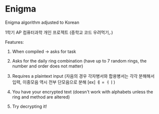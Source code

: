 # Enigma
Enigma algorithm adjusted to Korean 

1학기 AP 컴퓨터과학 개인 프로젝트 (중학교 코드 우려먹기,.)

Features:

1) When compiled -> asks for task

2) Asks for the daily ring combination (have up to 7 random rings, the number and order does not matter)

3) Requires a plaintext input (자음의 경우 각자병서와 합용병서는 각각 분해해서 입력, 이중모음 역시 전부 단모음으로 분해 [ex] ㅔ = ㅓㅣ)

4) You have your encrypted text (doesn't work with alphabets unless the ring and method are altered)

5) Try decrypting it!
